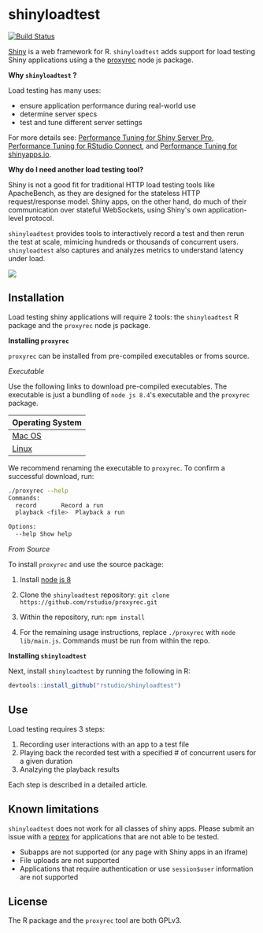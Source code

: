 # shinyloadtest
[![Build Status](https://travis-ci.org/rstudio/shinyloadtest.svg?branch=master)](https://travis-ci.org/rstudio/shinyloadtest)

[Shiny](https://shiny.rstudio.com) is a web framework for R. `shinyloadtest`
adds support for load testing Shiny applications using a the
[proxyrec](https://github.com/rstudio/proxyrec) node js package. 

**Why `shinyloadtest` ?**

Load testing has many uses:
-  ensure application performance during real-world use 
-  determine server specs
-  test and tune different server settings

For more details see:
[Performance Tuning for Shiny Server
Pro](https://support.rstudio.com/hc/en-us/articles/220546267-Scaling-and-Performance-Tuning-Applications-in-Shiny-Server-Pro),
[Performance Tuning for RStudio
Connect](https://support.rstudio.com/hc/en-us/articles/231874748), and
[Performance Tuning for
shinyapps.io](http://shiny.rstudio.com/articles/scaling-and-tuning.html).

**Why do I need another load testing tool?**

Shiny is not a good fit for traditional HTTP load testing tools like
ApacheBench, as they are designed for the stateless HTTP request/response model.
Shiny apps, on the other hand, do much of their communication over stateful
WebSockets, using Shiny's own application-level protocol.

`shinyloadtest` provides tools to interactively record a test and then rerun the
test at scale, mimicing hundreds or thousands of concurrent users.
`shinyloadtest` also captures and analyzes metrics to understand latency under
load.  

![](img/sample_concurrency_plot.png)

## Installation

Load testing shiny applications will require 2 tools: the `shinyloadtest` R
package and the `proxyrec` node js package. 

**Installing `proxyrec`**

`proxyrec` can be installed from pre-compiled executables or froms source.

*Executable*

Use the following links to download pre-compiled executables. The executable is just a bundling of `node js 8.4`'s executable and the `proxyrec` package.

|Operating System|
|----------------|
|[Mac OS](https://s3-us-west-2.amazonaws.com/rstudio-proxyrec-execs/rstudio/proxyrec/36/36.1/main-macos)|
|[Linux](https://s3-us-west-2.amazonaws.com/rstudio-proxyrec-execs/rstudio/proxyrec/36/36.1/main-linux)|


We recommend renaming the executable to `proxyrec`. To confirm a successful
download, run: 

```bash
./proxyrec --help
Commands:
  record	   Record a run
  playback <file>  Playback a run

Options:
  --help Show help
```

*From Source*

To install `proxyrec` and use the source package:

1. Install [node js 8](https://nodejs.org/en/download/current/)

2. Clone the `shinyloadtest` repository: `git clone https://github.com/rstudio/proxyrec.git`

3. Within the repository, run: `npm install`

4. For the remaining usage instructions, replace `./proxyrec` with `node
lib/main.js`. Commands must be run from within the repo.

**Installing `shinyloadtest`**

Next, install `shinyloadtest` by running the following in R:

```r
devtools::install_github("rstudio/shinyloadtest")
```

## Use

Load testing requires 3 steps: 

1. Recording user interactions with an app to a test file
2. Playing back the recorded test with a specified # of concurrent users for a
given duration
3. Analzying the playback results

Each step is described in a detailed article.

## Known limitations 

`shinyloadtest` does not work for all classes of shiny apps. Please submit an
issue with a [reprex](https://github.com/tidyverse/reprex) for applications that are not able to be tested.
 
- Subapps are not supported (or any page with Shiny apps in an iframe) 
- File uploads are not supported
- Applications that require authentication or use `session$user` information are not supported

## License

The R package and the `proxyrec` tool are both GPLv3.
